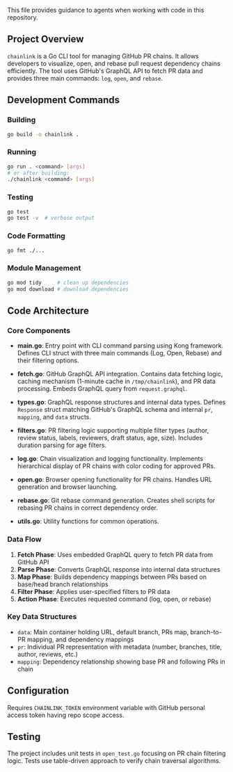 This file provides guidance to agents when working with code in this repository.

## Project Overview

`chainlink` is a Go CLI tool for managing GitHub PR chains. It allows developers to visualize, open, and rebase pull request dependency chains efficiently. The tool uses GitHub's GraphQL API to fetch PR data and provides three main commands: `log`, `open`, and `rebase`.

## Development Commands

### Building
```bash
go build -o chainlink .
```

### Running
```bash
go run . <command> [args]
# or after building:
./chainlink <command> [args]
```

### Testing
```bash
go test
go test -v  # verbose output
```

### Code Formatting
```bash
go fmt ./...
```

### Module Management
```bash
go mod tidy     # clean up dependencies
go mod download # download dependencies
```

## Code Architecture

### Core Components

- **main.go**: Entry point with CLI command parsing using Kong framework. Defines CLI struct with three main commands (Log, Open, Rebase) and their filtering options.

- **fetch.go**: GitHub GraphQL API integration. Contains data fetching logic, caching mechanism (1-minute cache in `/tmp/chainlink`), and PR data processing. Embeds GraphQL query from `request.graphql`.

- **types.go**: GraphQL response structures and internal data types. Defines `Response` struct matching GitHub's GraphQL schema and internal `pr`, `mapping`, and `data` structs.

- **filters.go**: PR filtering logic supporting multiple filter types (author, review status, labels, reviewers, draft status, age, size). Includes duration parsing for age filters.

- **log.go**: Chain visualization and logging functionality. Implements hierarchical display of PR chains with color coding for approved PRs.

- **open.go**: Browser opening functionality for PR chains. Handles URL generation and browser launching.

- **rebase.go**: Git rebase command generation. Creates shell scripts for rebasing PR chains in correct dependency order.

- **utils.go**: Utility functions for common operations.

### Data Flow

1. **Fetch Phase**: Uses embedded GraphQL query to fetch PR data from GitHub API
2. **Parse Phase**: Converts GraphQL response into internal data structures
3. **Map Phase**: Builds dependency mappings between PRs based on base/head branch relationships
4. **Filter Phase**: Applies user-specified filters to PR data
5. **Action Phase**: Executes requested command (log, open, or rebase)

### Key Data Structures

- `data`: Main container holding URL, default branch, PRs map, branch-to-PR mapping, and dependency mappings
- `pr`: Individual PR representation with metadata (number, branches, title, author, reviews, etc.)
- `mapping`: Dependency relationship showing base PR and following PRs in chain

## Configuration

Requires `CHAINLINK_TOKEN` environment variable with GitHub personal access token having repo scope access.

## Testing

The project includes unit tests in `open_test.go` focusing on PR chain filtering logic. Tests use table-driven approach to verify chain traversal algorithms.
